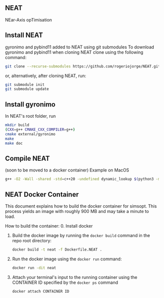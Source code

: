 ## NEAT
NEar-Axis opTimisation

## Install NEAT
gyronimo and pybind11 added to NEAT using git submodules
To download gyronimo and pybind11 when cloning NEAT clone using the following command:
```bash
git clone --recurse-submodules https://github.com/rogeriojorge/NEAT.git
```
or, alternatively, after cloning NEAT, run:
```bash
git submodule init
git submodule update
```

## Install gyronimo
In NEAT's root folder, run
```bash
mkdir build
(CXX=g++ CMAKE_CXX_COMPILER=g++)
cmake external/gyronimo 
make
make doc
```

## Compile NEAT
(soon to be moved to a docker container)
Example on MacOS
```bash
g++ -O2 -Wall -shared -std=c++20 -undefined dynamic_lookup $(python3 -m pybind11 --includes) -I/opt/local/include -L/opt/local/lib -lgsl -lblas -L../build -lgyronimo -I../external/pybind11/include -I../external/gyronimo/ -isysroot`xcrun --show-sdk-path` NEAT.cpp -o NEAT.so
```

## NEAT Docker Container
This document explains how to build the docker container for simsopt.
This process yields an image with roughly 900 MB and may take a minute to load.

How to build the container:
0. Install docker
1. Build the docker image by running the `docker build` command in the repo root directory:
   ```bash
   docker build -t neat -f Dockerfile.NEAT .
   ```
2. Run the docker image using the `docker run` command:
    ``` bash
    docker run -dit neat
    ```
3. Attach your terminal's input to the running container using the CONTAINER ID specified by the `docker ps` command
    ``` bash
    docker attach CONTAINER ID
    ```